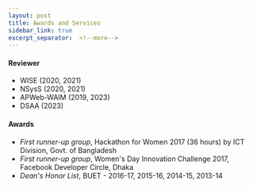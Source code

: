 ```yaml
---
layout: post
title: Awards and Services
sidebar_link: true
excerpt_separator:  <!--more-->
---
```



#### Reviewer
* WISE (2020, 2021)
* NSysS (2020, 2021)
* APWeb-WAIM (2019, 2023)
* DSAA (2023)

<!-- <font size="4"> WISE 2021 <br/> </font>
<font size="4"> NSysS 2020 <br/> </font>
<font size="4"> APWeb-WAIM 2019 <br/> </font>  -->

<!-- * ICDE  -->
<!-- 2022 -->

#### Awards

* *First runner-up group*, Hackathon for Women 2017 (36 hours) by ICT Division, Govt. of Bangladesh 
* *First runner-up group*, Women's Day Innovation Challenge 2017, Facebook Developer Circle, Dhaka 
* *Dean's Honor List*, BUET - 2016-17, 2015-16, 2014-15, 2013-14 